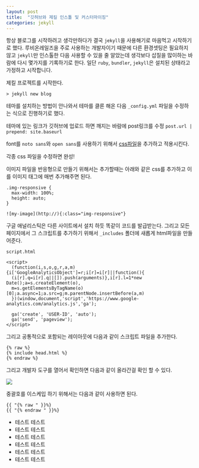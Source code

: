 ```yaml
---
layout: post
title:  "깃허브와 제킬 인스톨 및 커스터마이징"
categories: jekyll
---
```


항상 블로그를 시작하려고 생각만하다가 결국 `jekyll`을 사용해기로 마음먹고 시작하기로 했다. 루비온레일즈을 주로 사용하는 개발자이기 때문에 다른 환경셋팅은 필요하지 않고 `jekyll`만 인스톨한 다음 사용할 수 있을 줄 알았는데 생각보다 삽질을 많이하는 바람에 다시 몇가지를 기록하기로 한다. 일단 `ruby`, `bundler`, `jekyll`은 설치된 상태라고 가정하고 시작합니다.

제킬 프로젝트를 시작한다.

```
> jekyll new blog
```

테마를 설치하는 방법이 안나와서 테마를 클론 해온 다음 `_config.yml` 파일을 수정하는 식으로 진행하기로 했다.

테마에 있는 링크가 깃허브에 업로드 하면 깨지는 바람에 post링크를 수정 `post.url | prepend: site.baseurl`

font를 `noto sans`와 `open sans`를 사용하기 위해서 [css파일](https://gist.github.com/cannalee90/97f0d30643f570c1c637b2c639d99b54)을 추가하고 적용시킨다.

각종 css 파일을 수정하면 완성!

이미지 파일을 반응형으로 만들기 위해서는 추가할때는 아래와 같은 css를 추가하고 이를 이미지 태그에 매번 추가해주면 된다.

~~~
.img-responsive {
  max-width: 100%;
  height: auto;
}

![my-image](http://){:class="img-responsive"}
~~~

구글 애널리스틱은 다른 사이트에서 설치 하듯 똑같이 코드를 발급받는다. 그리고 모든 페이지에서 그 스크립트를 추가하기 위해서 `_includes` 폴더에 새롭게 html파일을 만들어준다.

~~~
script.html

<script>
  (function(i,s,o,g,r,a,m){i['GoogleAnalyticsObject']=r;i[r]=i[r]||function(){
  (i[r].q=i[r].q||[]).push(arguments)},i[r].l=1*new Date();a=s.createElement(o),
  m=s.getElementsByTagName(o)[0];a.async=1;a.src=g;m.parentNode.insertBefore(a,m)
  })(window,document,'script','https://www.google-analytics.com/analytics.js','ga');

  ga('create', 'USER-ID', 'auto');
  ga('send', 'pageview');
</script>

~~~

그리고 공통적으로 포함되는 레이아웃에 다음과 같이 스크립트 파일을 추가한다.

```text
{% raw %}
{% include head.html %}
{% endraw %}
```

그리고 개발자 도구를 열어서 확인하면 다음과 같이 올라간걸 확인 할 수 있다.

![](http://i.imgur.com/tVa4Qu8.png)

중괄호를 이스케입 하기 위해서는 다음과 같이 사용하면 된다.

```text
{{ "{% raw " }}%}
{{ "{% endraw " }}%}
```

- 테스트 테스트
- 테스트 테스트
- 테스트 테스트
- 테스트 테스트
- 테스트 테스트
- 테스트 테스트

